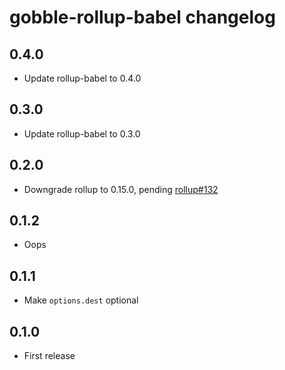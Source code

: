 # gobble-rollup-babel changelog

## 0.4.0

* Update rollup-babel to 0.4.0

## 0.3.0

* Update rollup-babel to 0.3.0

## 0.2.0

* Downgrade rollup to 0.15.0, pending [rollup#132](https://github.com/rollup/rollup/issues/132)

## 0.1.2

* Oops

## 0.1.1

* Make `options.dest` optional

## 0.1.0

* First release
